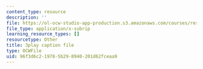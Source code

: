 ```yaml
---
content_type: resource
description: ''
file: https://ol-ocw-studio-app-production.s3.amazonaws.com/courses/res-ll-005-mathematics-of-big-data-and-machine-learning-january-iap-2020/96f3d6c219785b298940201d62fceaa9_tUk8o-ZbF4c.vtt
file_type: application/x-subrip
learning_resource_types: []
resourcetype: Other
title: 3play caption file
type: OCWFile
uid: 96f3d6c2-1978-5b29-8940-201d62fceaa9
---
```

